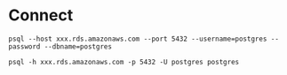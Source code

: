 # Connect
```
psql --host xxx.rds.amazonaws.com --port 5432 --username=postgres --password --dbname=postgres
```

```
psql -h xxx.rds.amazonaws.com -p 5432 -U postgres postgres
```


